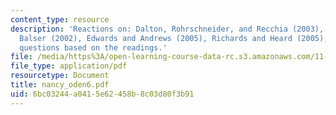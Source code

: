 ```yaml
---
content_type: resource
description: 'Reactions on: Dalton, Rohrschneider, and Recchia (2003), Carmen and
  Balser (2002), Edwards and Andrews (2005), Richards and Heard (2005), followed by
  questions based on the readings.'
file: /media/https%3A/open-learning-course-data-rc.s3.amazonaws.com/11-363-civil-society-and-the-environment-spring-2005/6bc03244a0415e62458b8c03d80f3b91_nancy_oden6.pdf
file_type: application/pdf
resourcetype: Document
title: nancy_oden6.pdf
uid: 6bc03244-a041-5e62-458b-8c03d80f3b91
---
```

